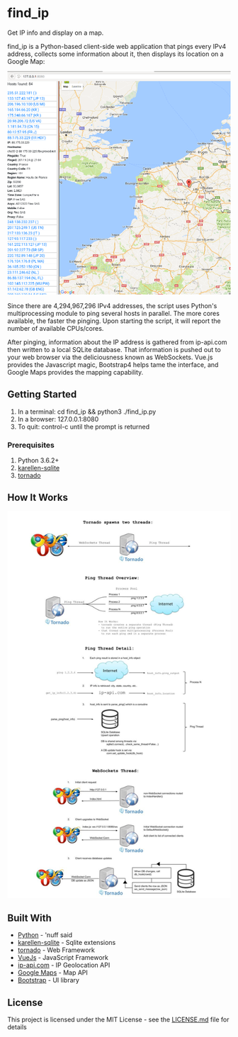 # find_ip
Get IP info and display on a map.

find_ip is a Python-based client-side web application that pings every IPv4 address, collects some information about it, then displays its location on a Google Map: 

![find_ip screenshot](/find_ip.png?raw=true "find_ip screenshot")

Since there are 4,294,967,296 IPv4 addresses, the script uses Python's multiprocessing module to ping several hosts in parallel. The more cores available, the faster the pinging. Upon starting the script, it will report the number of available CPUs/cores.

After pinging, information about the IP address is gathered from ip-api.com then written to a local SQLite database. That information is pushed out to your web browser via the deliciousness known as WebSockets. Vue.js provides the Javascript magic, Bootstrap4 helps tame the interface, and Google Maps provides the mapping capability.

## Getting Started

1. In a terminal: cd find_ip && python3 ./find_ip.py
2. In a browser: 127.0.0.1:8080
3. To quit: control-c until the prompt is returned

### Prerequisites

1. Python 3.6.2+
2. [karellen-sqlite](https://pypi.python.org/pypi/karellen-sqlite)
3. [tornado](http://www.tornadoweb.org/en/stable/)

## How It Works

![find_ip screenshot](/find_ip_diagram.jpg?raw=true "find_ip screenshot")

## Built With

* [Python](https://www.python.org/) - 'nuff said
* [karellen-sqlite](https://pypi.python.org/pypi/karellen-sqlite) - Sqlite extensions
* [tornado](http://tornadoweb.org/en/stable/) - Web Framework
* [VueJs](https://vuejs.org/) - JavaScript Framework 
* [ip-api.com](http://ip-api.com) - IP Geolocation API
* [Google Maps](https://developers.google.com/maps/) - Map API
* [Bootstrap](https://getbootstrap.com/) - UI library

## License

This project is licensed under the MIT License - see the [LICENSE.md](LICENSE.md) file for details
